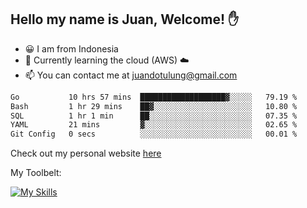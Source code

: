 ## Hello my name is Juan, Welcome! ✋

- 😀 I am from Indonesia
- 📖 Currently learning the cloud (AWS) ☁️
- 📫 You can contact me at juandotulung@gmail.com

<!--START_SECTION:waka-->

```txt
Go           10 hrs 57 mins  ███████████████████▓░░░░░   79.19 %
Bash         1 hr 29 mins    ██▓░░░░░░░░░░░░░░░░░░░░░░   10.80 %
SQL          1 hr 1 min      ██░░░░░░░░░░░░░░░░░░░░░░░   07.35 %
YAML         21 mins         ▓░░░░░░░░░░░░░░░░░░░░░░░░   02.65 %
Git Config   0 secs          ░░░░░░░░░░░░░░░░░░░░░░░░░   00.01 %
```

<!--END_SECTION:waka-->

Check out my personal website [here](https://juanchristian.com)

My Toolbelt:

[![My Skills](https://skillicons.dev/icons?i=go,js,ts,nodejs,express,react,nextjs,vue,tailwind,vite,html,css,python,php,aws,bash,linux,postgres,mysql,redis,kafka,docker,vercel,netlify,vscode,figma)](https://skillicons.dev)

